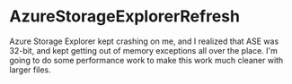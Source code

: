 # AzureStorageExplorerRefresh
Azure Storage Explorer kept crashing on me, and I realized that ASE was 32-bit, and kept getting out of memory exceptions all over the place. I'm going to do some performance work to make this work much cleaner with larger files.

